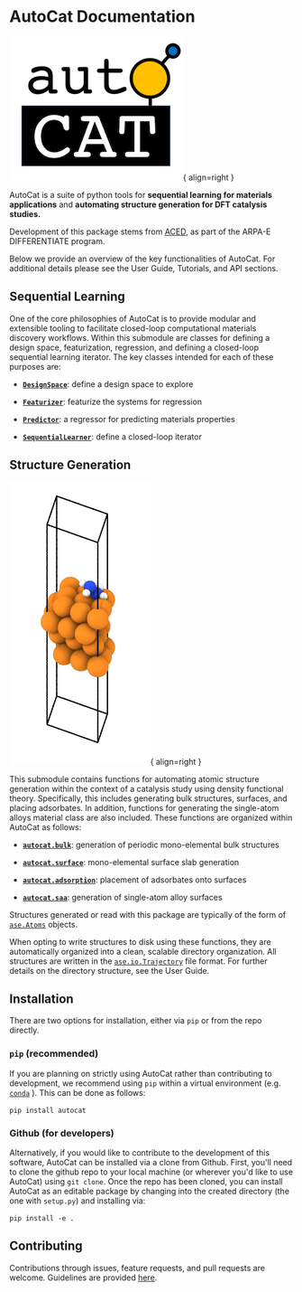 # AutoCat Documentation

![AutoCat Logo](img/autocat_logo.png){ align=right }

AutoCat is a suite of python tools for **sequential learning for materials applications** 
and **automating structure generation for DFT catalysis studies.**

Development of this package stems from [ACED](https://www.cmu.edu/aced/), as part of the 
ARPA-E DIFFERENTIATE program.

Below we provide an overview of the key functionalities of AutoCat. 
For additional details please see the User Guide, Tutorials, and API sections.

## Sequential Learning

One of the core philosophies of AutoCat is to provide modular and extensible tooling to
facilitate closed-loop computational materials discovery workflows. Within this submodule 
are classes for defining a design space, featurization, 
regression, and defining a closed-loop sequential learning iterator. The 
key classes intended for each of these purposes are:

- [**`DesignSpace`**](User_Guide/Learning/sequential#designspace): define a design space to explore

- [**`Featurizer`**](User_Guide/Learning/featurizers): featurize the systems for regression

- [**`Predictor`**](User_Guide/Learning/predictors): a regressor for predicting materials properties

- [**`SequentialLearner`**](User_Guide/Learning/sequential#sequentiallearner): define a closed-loop iterator 


## Structure Generation

![Adsorption Figure](img/struct_gen_figs/adsorption.png){ align=right }

This submodule contains functions for automating atomic structure generation 
within the context of a catalysis study using density functional theory. 
Specifically, this includes generating bulk structures, surfaces, and 
placing adsorbates. In addition, functions for generating the single-atom alloys 
material class are also included. These functions are organized within AutoCat as follows:

- [**`autocat.bulk`**](User_Guide/Structure_Generation/bulk): generation of periodic 
mono-elemental bulk structures

- [**`autocat.surface`**](User_Guide/Structure_Generation/surface): mono-elemental surface slab generation

- [**`autocat.adsorption`**](User_Guide/Structure_Generation/adsorption): placement of adsorbates onto surfaces

- [**`autocat.saa`**](User_Guide/Structure_Generation/saa): generation of single-atom alloy surfaces

Structures generated or read with this package are typically of the form of 
[`ase.Atoms`](https://wiki.fysik.dtu.dk/ase/ase/atoms.html#module-ase.atoms) 
objects.

When opting to write structures to 
disk using these functions, they are automatically organized into a clean, scalable directory organization. 
All structures are written in the 
[`ase.io.Trajectory`](https://wiki.fysik.dtu.dk/ase/ase/io/trajectory.html#trajectory) 
file format. 
For further details on the directory structure, see the User Guide.

## Installation

There are two options for installation, either via `pip` or from the repo directly.

### `pip` (recommended)

If you are planning on strictly using AutoCat rather than contributing to development,
 we recommend using `pip` within a virtual environment (e.g. 
 [`conda`](https://docs.conda.io/en/latest/)
 ). This can be done
as follows:

```
pip install autocat
```

### Github (for developers)

Alternatively, if you would like to contribute to the development of this software,
AutoCat can be installed via a clone from Github. First, you'll need to clone the
github repo to your local machine (or wherever you'd like to use AutoCat) using
`git clone`. Once the repo has been cloned, you can install AutoCat as an editable
package by changing into the created directory (the one with `setup.py`) and installing
via: 
```
pip install -e .
```

## Contributing
Contributions through issues, feature requests, and pull requests are welcome. 
Guidelines are provided [here](https://github.com/aced-differentiate/auto_cat/blob/develop/CONTRIBUTING.md).
